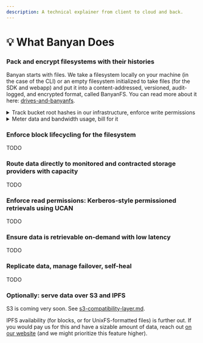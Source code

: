```yaml
---
description: A technical explainer from client to cloud and back.
---
```


# 💡 What Banyan Does

### Pack and encrypt filesystems with their histories

Banyan starts with files. We take a filesystem locally on your machine (in the case of the CLI) or an empty filesystem initialized to take files (for the SDK and webapp) and put it into a content-addressed, versioned, audit-logged, and encrypted format, called BanyanFS. You can read more about it here: [drives-and-banyanfs](../key-concepts/drives-and-banyanfs/ "mention").

<details>

<summary>Track bucket root hashes in our infrastructure, enforce write permissions</summary>

We track the most recent root hash and manifest of blocks to keep around, live in our infrastructure in GCP. This is all that is stored or passes through GCP (assuming S3 mode is not on)- everything else is decentralized.

Banyan's infrastructure enforces permissions on writes to the bucket's root hash (i.e., updating latest state of the filesystem) and whether blocks affiliated with a given bucket can be added or deleted to SPs (i.e., you'll get billed for anything kept in or retrieved from your bucket).

</details>

<details>

<summary>Meter data and bandwidth usage, bill for it</summary>

We meter blocks stored over each month and how often they're retrieved from the SPs in our infrastructure. We bill users monthly using Stripe for their usage. We may eventually support crypto payments- let us know on [our website](https://banyan.computer) if you're interested.

</details>

### Enforce block lifecycling for the filesystem

TODO

### Route data directly to monitored and contracted storage providers with capacity

TODO

### Enforce read permissions: Kerberos-style permissioned retrievals using UCAN

TODO

### Ensure data is retrievable on-demand with low latency

TODO

### Replicate data, manage failover, self-heal

TODO

### Optionally: serve data over S3 and IPFS

S3 is coming very soon. See [s3-compatibility-layer.md](../getting-started/s3-compatibility-layer.md "mention").

IPFS availability (for blocks, or for UnixFS-formatted files) is further out. If you would pay us for this and have a sizable amount of data, reach out [on our website](https://banyan.computer) (and we might prioritize this feature higher).
